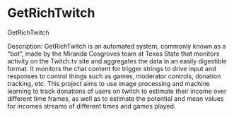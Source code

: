 # GetRichTwitch
GetRichTwitch

Description: GetRichTwitch is an automated system, commonly known as a “bot”, made by the Miranda Cosgroves team at Texas State
that monitors activity on the Twitch.tv site and aggregates the data in an easily digestible format. It monitors the chat content 
for trigger strings to drive input and responses to control things such as games, moderator controls, donation tracking, etc. This 
project aims to use image processing and machine learning to track donations of users on twitch to estimate their income over 
different time frames, as well as to estimate the potential and mean values for incomes streams of different times and games played. 
